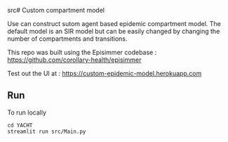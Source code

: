 src# Custom compartment model

Use can construct sutom agent based epidemic compartment model. The default model is an SIR model but can be easily changed by changing the number of compartments and transitions.

This repo was built using the Episimmer codebase : https://github.com/corollary-health/episimmer

Test out the UI at : https://custom-epidemic-model.herokuapp.com

## Run
To run locally

    cd YACHT
    streamlit run src/Main.py